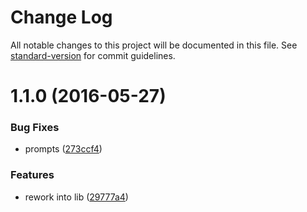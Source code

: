 # Change Log

All notable changes to this project will be documented in this file. See [standard-version](https://github.com/conventional-changelog/standard-version) for commit guidelines.

<a name="1.1.0"></a>
# 1.1.0 (2016-05-27)


### Bug Fixes

* prompts ([273ccf4](https://github.com/mklabs/t/commit/273ccf4))


### Features

* rework into lib ([29777a4](https://github.com/mklabs/t/commit/29777a4))
